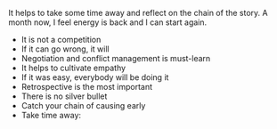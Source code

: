It helps to take some time away and reflect on the chain of the story.
A month now, I feel energy is back and I can start again.

* It is not a competition
* If it can go wrong, it will
* Negotiation and conflict management is must-learn
* It helps to cultivate empathy
* If it was easy, everybody will be doing it
* Retrospective is the most important
* There is no silver bullet
* Catch your chain of causing early
* Take time away:
